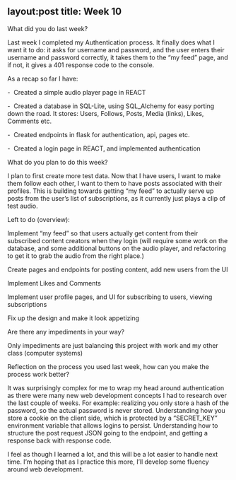 layout:post
title: Week 10 
---
What did you do last week?


Last week I completed my Authentication process. It finally does what I want it to do: it asks for username and password, and the user enters their username and password correctly, it takes them to the “my feed” page, and if not, it gives a 401 response code to the console.

As a recap so far I have:

-  Created a simple audio player page in REACT 

-  Created a database in SQL-Lite, using SQL_Alchemy for easy porting down the road. It stores: Users, Follows, Posts, Media (links), Likes, Comments etc.  

-  Created endpoints in flask for authentication, api, pages etc.

-  Created a login page in REACT, and implemented authentication





What do you plan to do this week?



I plan to first create more test data. Now that I have users, I want to make them follow each other, I want to them to have posts associated with their profiles. This is building towards getting “my feed” to actually serve up posts from the user’s list of subscriptions, as it currently just plays a clip of test audio. 


Left to do (overview):

Implement “my feed” so that users actually get content from their subscribed content creators when they login (will require some work on the database, and some additional buttons on the audio player, and refactoring to get it to grab the audio from the right place.)

Create pages and endpoints for posting content, add new users from the UI

Implement Likes and Comments

Implement user profile pages, and UI for subscribing to users, viewing subscriptions

Fix up the design and make it look appetizing




Are there any impediments in your way?



Only impediments are just balancing this project with work and my other class (computer systems)



Reflection on the process you used last week, how can you make the process work better?

It was surprisingly complex for me to wrap my head around authentication as there were many new web development concepts I had to research over the last couple of weeks. For example: realizing you only store a hash of the password, so the actual password is never stored. Understanding how you store a cookie on the client side, which is protected by a “SECRET_KEY” environment variable that allows logins to persist. Understanding how to structure the post request JSON going to the endpoint, and getting a response back with response code.

I feel as though I learned a lot, and this will be a lot easier to handle next time. I’m hoping that as I practice this more, I’ll develop some fluency around web development. 
